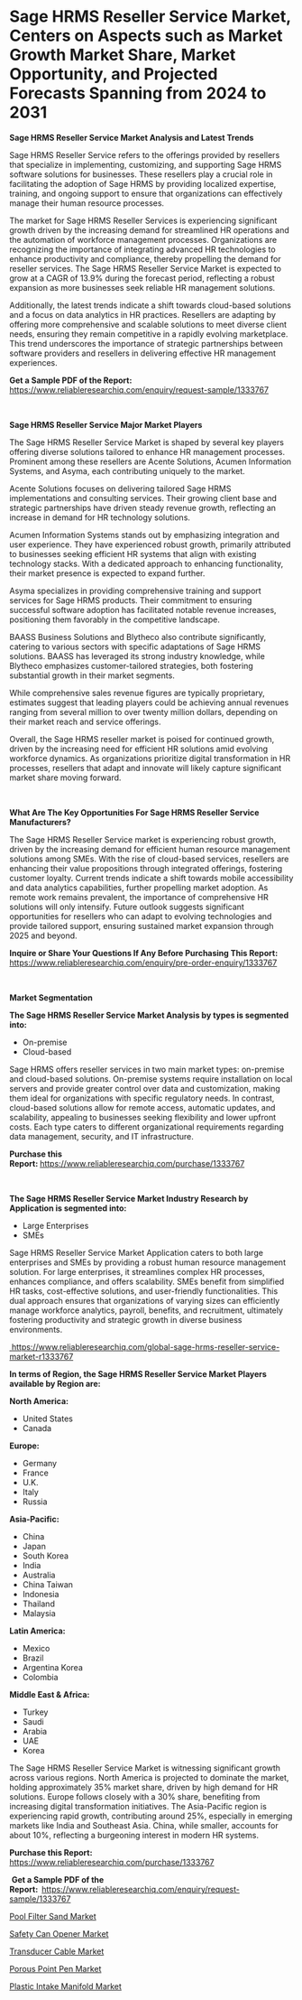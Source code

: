 <p><h1>Sage HRMS Reseller Service Market, Centers on Aspects such as Market Growth Market Share, Market Opportunity, and Projected Forecasts Spanning from 2024 to 2031</h1></p><p><strong>Sage HRMS Reseller Service Market Analysis and Latest Trends</strong></p>
<p><p>Sage HRMS Reseller Service refers to the offerings provided by resellers that specialize in implementing, customizing, and supporting Sage HRMS software solutions for businesses. These resellers play a crucial role in facilitating the adoption of Sage HRMS by providing localized expertise, training, and ongoing support to ensure that organizations can effectively manage their human resource processes.</p><p>The market for Sage HRMS Reseller Services is experiencing significant growth driven by the increasing demand for streamlined HR operations and the automation of workforce management processes. Organizations are recognizing the importance of integrating advanced HR technologies to enhance productivity and compliance, thereby propelling the demand for reseller services. The Sage HRMS Reseller Service Market is expected to grow at a CAGR of 13.9% during the forecast period, reflecting a robust expansion as more businesses seek reliable HR management solutions.</p><p>Additionally, the latest trends indicate a shift towards cloud-based solutions and a focus on data analytics in HR practices. Resellers are adapting by offering more comprehensive and scalable solutions to meet diverse client needs, ensuring they remain competitive in a rapidly evolving marketplace. This trend underscores the importance of strategic partnerships between software providers and resellers in delivering effective HR management experiences.</p></p>
<p><strong>Get a Sample PDF of the Report:&nbsp;</strong> <a href="https://www.reliableresearchiq.com/enquiry/request-sample/1333767?utm_campaign=100&utm_medium=2&utm_source=Github&utm_content=ia&utm_term=12122024&utm_id=sage-hrms-reseller-service">https://www.reliableresearchiq.com/enquiry/request-sample/1333767</a></p>
<p>&nbsp;</p>
<p><strong>Sage HRMS Reseller Service Major Market Players</strong></p>
<p><p>The Sage HRMS Reseller Service Market is shaped by several key players offering diverse solutions tailored to enhance HR management processes. Prominent among these resellers are Acente Solutions, Acumen Information Systems, and Asyma, each contributing uniquely to the market.</p><p>Acente Solutions focuses on delivering tailored Sage HRMS implementations and consulting services. Their growing client base and strategic partnerships have driven steady revenue growth, reflecting an increase in demand for HR technology solutions.</p><p>Acumen Information Systems stands out by emphasizing integration and user experience. They have experienced robust growth, primarily attributed to businesses seeking efficient HR systems that align with existing technology stacks. With a dedicated approach to enhancing functionality, their market presence is expected to expand further.</p><p>Asyma specializes in providing comprehensive training and support services for Sage HRMS products. Their commitment to ensuring successful software adoption has facilitated notable revenue increases, positioning them favorably in the competitive landscape.</p><p>BAASS Business Solutions and Blytheco also contribute significantly, catering to various sectors with specific adaptations of Sage HRMS solutions. BAASS has leveraged its strong industry knowledge, while Blytheco emphasizes customer-tailored strategies, both fostering substantial growth in their market segments.</p><p>While comprehensive sales revenue figures are typically proprietary, estimates suggest that leading players could be achieving annual revenues ranging from several million to over twenty million dollars, depending on their market reach and service offerings.</p><p>Overall, the Sage HRMS reseller market is poised for continued growth, driven by the increasing need for efficient HR solutions amid evolving workforce dynamics. As organizations prioritize digital transformation in HR processes, resellers that adapt and innovate will likely capture significant market share moving forward.</p></p>
<p>&nbsp;</p>
<p><strong>What Are The Key Opportunities For Sage HRMS Reseller Service Manufacturers?</strong></p>
<p><p>The Sage HRMS Reseller Service market is experiencing robust growth, driven by the increasing demand for efficient human resource management solutions among SMEs. With the rise of cloud-based services, resellers are enhancing their value propositions through integrated offerings, fostering customer loyalty. Current trends indicate a shift towards mobile accessibility and data analytics capabilities, further propelling market adoption. As remote work remains prevalent, the importance of comprehensive HR solutions will only intensify. Future outlook suggests significant opportunities for resellers who can adapt to evolving technologies and provide tailored support, ensuring sustained market expansion through 2025 and beyond.</p></p>
<p><strong>Inquire or Share Your Questions If Any Before Purchasing This Report:</strong> <a href="https://www.reliableresearchiq.com/enquiry/pre-order-enquiry/1333767?utm_campaign=100&utm_medium=2&utm_source=Github&utm_content=ia&utm_term=12122024&utm_id=sage-hrms-reseller-service">https://www.reliableresearchiq.com/enquiry/pre-order-enquiry/1333767</a></p>
<p>&nbsp;</p>
<p><strong>Market Segmentation</strong></p>
<p><strong>The Sage HRMS Reseller Service Market Analysis by types is segmented into:</strong></p>
<p><ul><li>On-premise</li><li>Cloud-based</li></ul></p>
<p><p>Sage HRMS offers reseller services in two main market types: on-premise and cloud-based solutions. On-premise systems require installation on local servers and provide greater control over data and customization, making them ideal for organizations with specific regulatory needs. In contrast, cloud-based solutions allow for remote access, automatic updates, and scalability, appealing to businesses seeking flexibility and lower upfront costs. Each type caters to different organizational requirements regarding data management, security, and IT infrastructure.</p></p>
<p><strong>Purchase this Report:&nbsp;</strong><a href="https://www.reliableresearchiq.com/purchase/1333767?utm_campaign=100&utm_medium=2&utm_source=Github&utm_content=ia&utm_term=12122024&utm_id=sage-hrms-reseller-service">https://www.reliableresearchiq.com/purchase/1333767</a></p>
<p>&nbsp;</p>
<p><strong>The Sage HRMS Reseller Service Market Industry Research by Application is segmented into:</strong></p>
<p><ul><li>Large Enterprises</li><li>SMEs</li></ul></p>
<p><p>Sage HRMS Reseller Service Market Application caters to both large enterprises and SMEs by providing a robust human resource management solution. For large enterprises, it streamlines complex HR processes, enhances compliance, and offers scalability. SMEs benefit from simplified HR tasks, cost-effective solutions, and user-friendly functionalities. This dual approach ensures that organizations of varying sizes can efficiently manage workforce analytics, payroll, benefits, and recruitment, ultimately fostering productivity and strategic growth in diverse business environments.</p></p>
<p><a href="https://www.reliableresearchiq.com/global-sage-hrms-reseller-service-market-r1333767?utm_campaign=100&utm_medium=2&utm_source=Github&utm_content=ia&utm_term=12122024&utm_id=sage-hrms-reseller-service">&nbsp;https://www.reliableresearchiq.com/global-sage-hrms-reseller-service-market-r1333767</a></p>
<p><strong>In terms of Region, the Sage HRMS Reseller Service Market Players available by Region are:</strong></p>
<p>
    <p> <strong> North America: </strong>
        <ul>
            <li>United States</li>
            <li>Canada</li>
        </ul>
        </p> 
    <p> <strong> Europe: </strong>
        <ul>
            <li>Germany</li>
            <li>France</li>
            <li>U.K.</li>
            <li>Italy</li>
            <li>Russia</li>
        </ul>
        </p> 
    <p> <strong> Asia-Pacific: </strong>
        <ul>
            <li>China</li>
            <li>Japan</li>
            <li>South Korea</li>
            <li>India</li>
            <li>Australia</li>
            <li>China Taiwan</li>
            <li>Indonesia</li>
            <li>Thailand</li>
            <li>Malaysia</li>
        </ul>
        </p> 
    <p> <strong> Latin America: </strong>
        <ul>
            <li>Mexico</li>
            <li>Brazil</li>
            <li>Argentina Korea</li>
            <li>Colombia</li>
        </ul>
        </p> 
    <p> <strong> Middle East & Africa: </strong>
        <ul>
            <li>Turkey</li>
            <li>Saudi</li>
            <li>Arabia</li>
            <li>UAE</li>
            <li>Korea</li>
        </ul>
    </p>
    </p>
<p><p>The Sage HRMS Reseller Service Market is witnessing significant growth across various regions. North America is projected to dominate the market, holding approximately 35% market share, driven by high demand for HR solutions. Europe follows closely with a 30% share, benefiting from increasing digital transformation initiatives. The Asia-Pacific region is experiencing rapid growth, contributing around 25%, especially in emerging markets like India and Southeast Asia. China, while smaller, accounts for about 10%, reflecting a burgeoning interest in modern HR systems.</p></p>
<p><strong>Purchase this Report: </strong><a href="https://www.reliableresearchiq.com/purchase/1333767?utm_campaign=100&utm_medium=2&utm_source=Github&utm_content=ia&utm_term=12122024&utm_id=sage-hrms-reseller-service">https://www.reliableresearchiq.com/purchase/1333767</a></p>
<p>&nbsp;<strong>Get a Sample PDF of the Report:&nbsp;&nbsp;</strong><a href="https://www.reliableresearchiq.com/enquiry/request-sample/1333767?utm_campaign=100&utm_medium=2&utm_source=Github&utm_content=ia&utm_term=12122024&utm_id=sage-hrms-reseller-service">https://www.reliableresearchiq.com/enquiry/request-sample/1333767</a></p>
<p><strong></strong></p>
<p><p><a href="https://www.linkedin.com/pulse/p-factrackr-ho6he?utm_campaign=100&utm_medium=2&utm_source=Github&utm_content=ia&utm_term=12122024&utm_id=sage-hrms-reseller-service">Pool Filter Sand Market</a></p><p><a href="https://www.linkedin.com/pulse/forecasting-safety-can-opener-market-success-key-factors-easkf?utm_campaign=100&utm_medium=2&utm_source=Github&utm_content=ia&utm_term=12122024&utm_id=sage-hrms-reseller-service">Safety Can Opener Market</a></p><p><a href="https://www.linkedin.com/pulse/transducer-cable-market-research-report-growth-trends-size-share-md73e?utm_campaign=100&utm_medium=2&utm_source=Github&utm_content=ia&utm_term=12122024&utm_id=sage-hrms-reseller-service">Transducer Cable Market</a></p><p><a href="https://www.linkedin.com/pulse/p-factrackr-ho6he?utm_campaign=100&utm_medium=2&utm_source=Github&utm_content=ia&utm_term=12122024&utm_id=sage-hrms-reseller-service">Porous Point Pen Market</a></p><p><a href="https://www.linkedin.com/pulse/p-factrackr-ho6he?utm_campaign=100&utm_medium=2&utm_source=Github&utm_content=ia&utm_term=12122024&utm_id=sage-hrms-reseller-service">Plastic Intake Manifold Market</a></p></p>
